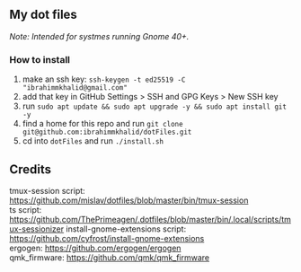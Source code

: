 
## My dot files

*Note: Intended for systmes running Gnome 40+.*

### How to install
1. make an ssh key: `ssh-keygen -t ed25519 -C "ibrahimmkhalid@gmail.com"`
2. add that key in GitHub Settings > SSH and GPG Keys > New SSH key
3. run `sudo apt update && sudo apt upgrade -y && sudo apt install git -y`
4. find a home for this repo and run `git clone git@github.com:ibrahimmkhalid/dotFiles.git`
5. cd into `dotFiles` and run `./install.sh`

## Credits 
tmux-session script: https://github.com/mislav/dotfiles/blob/master/bin/tmux-session  
ts script: https://github.com/ThePrimeagen/.dotfiles/blob/master/bin/.local/scripts/tmux-sessionizer
install-gnome-extensions script: https://github.com/cyfrost/install-gnome-extensions  
ergogen: https://github.com/ergogen/ergogen  
qmk_firmware: https://github.com/qmk/qmk_firmware  
